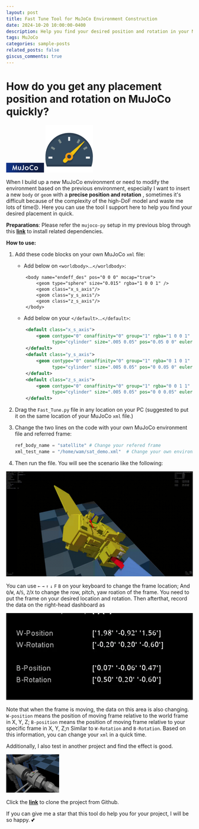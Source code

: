 ```yaml
---
layout: post
title: Fast Tune Tool for MuJoCo Environment Construction
date: 2024-10-20 10:00:00-0400
description: Help you find your desired position and rotation in your MuJoCo in quick manually.
tags: MuJoCo
categories: sample-posts
related_posts: false
giscus_comments: true
---
```


# **How do you get any placement position and rotation on MuJoCo quickly?**

<img src="https://github.com/JackTony123/picx-images-hosting/raw/master/mujoco.67xg5uq8bg.webp" style="zoom: 10%;" /> <img src="https://github.com/JackTony123/picx-images-hosting/raw/master/dash.2dooz9lgw8.webp" style="zoom: 25%;" />

When I build up a new MuJoCo environment or need to modify the environment based on the previous environment, especially I want to insert a new `body` or `geom` with a **precise position and rotation** , sometimes it's difficult because of the complexity of the high-DoF model and waste me lots of time:persevere:. Here you can use the tool I support here to help you find your desired placement in quick.

**Preparations**: Please refer the `mujoco-py` setup in my previous blog through this **[link](https://longsengao.com/blog/2024/MuJoCo/)** to install related dependencies.

**How to use:**

1. Add these code blocks on your own MuJoCo `xml` file:

   - Add below on   `<worldbody>`...`</worldbody>`:

   ```xml-dtd
       <body name="endeff_des" pos="0 0 0" mocap="true">
           <geom type="sphere" size="0.015" rgba="1 0 0 1" />
           <geom class="x_s_axis"/>
           <geom class="y_s_axis"/>
           <geom class="z_s_axis"/>
       </body>
   ```

   - Add below on your `</default>`...`</default>`:

   ```xml
       <default class="x_s_axis">
           <geom contype="0" conaffinity="0" group="1" rgba="1 0 0 1"
                 type="cylinder" size=".005 0.05" pos="0.05 0 0" euler="0 1.570796327 0"/>
       </default>
       <default class="y_s_axis">
           <geom contype="0" conaffinity="0" group="1" rgba="0 1 0 1"
                 type="cylinder" size=".005 0.05" pos="0 0.05 0" euler="1.570796327 0 0"/>
       </default>
       <default class="z_s_axis">
           <geom contype="0" conaffinity="0" group="1" rgba="0 0 1 1"
                 type="cylinder" size=".005 0.05" pos="0 0 0.05" euler="0 0 0"/>
       </default>
   ```

2. Drag the `Fast_Tune.py` file in any location on your PC (suggested to put it on the same location of your MuJoCo `xml` file.)

3. Change the two lines on the code  with your own MuJoCo environment file and referred frame:

   ```python
   ref_body_name = "satellite" # Change your refered frame
   xml_test_name = "/home/wam/sat_demo.xml"  # Change your own environment file location 
   ```

4. Then run the file. You will see the scenario like the following:

<img src="https://github.com/JackTony123/picx-images-hosting/raw/master/tune-(1).8ad96bjcyw.gif" style="zoom:50%;" />

You can use  `←` `→` `↑` `↓` `F` `B`  on your keyboard to change the frame location; And `Q`/`W`, `A`/`S`, `Z`/`X` to change the row, pitch, yaw roation of the frame. You need to put the frame on your desired location and rotation. Then afterthat, record the data on the right-head dashboard as 

![](https://github.com/JackTony123/picx-images-hosting/raw/master/dash_data.3uuu12gwor.webp)



Note that when the frame is moving, the data on this area is also changing. `W-position` means the position of moving frame relative to the world frame in X, Y, Z; `B-position` means the position of moving frame relative to your specific frame in X, Y, Z;n Similar to  `W-Rotation` and `B-Rotation`. Based on this information, you can change your `xml` in a quick time.



Additionally, I also test in another project and find the effect is good.

<img src="https://github.com/JackTony123/picx-images-hosting/raw/master/pos_4.4g4hne1aiw.webp" style="zoom:14%;" />

Click the [**link**](https://github.com/gaolongsen/Fast_Tune_Tool_for_MuJoCo.git) to clone the project from Github. 



If you can give me a star that this tool do help you for your project, I will be so happy. :two_hearts:

